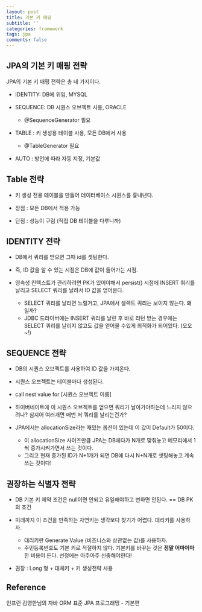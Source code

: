 ```yaml
---
layout: post
title: 기본 키 매핑
subtitle: ''
categories: framework
tags: jpa
comments: false
---
```


## JPA의 기본 키 매핑 전략

JPA의 기본 키 매핑 전략은 총 네 가지이다.

- IDENTITY: DB에 위임, MYSQL

- SEQUENCE: DB 시퀀스 오브젝트 사용, ORACLE

  - @SequenceGenerator 필요

- TABLE : 키 생성용 테이블 사용, 모든 DB에서 사용

  - @TableGenerator 필요

- AUTO : 방언에 따라 자동 지정, 기본값

## Table 전략

- 키 생성 전용 테이블을 만들어 데이터베이스 시퀀스를 흉내낸다.

- 장점 : 모든 DB에서 적용 가능

- 단점 : 성능이 구림 (직접 DB 테이블을 다루니까)

## IDENTITY 전략

- DB에서 쿼리를 받으면 그때 id를 셋팅한다.

- 즉, ID 값을 알 수 있는 시점은 DB에 값이 들어가는 시점.

- 영속성 컨텍스트가 관리하려면 PK가 있어야해서 persist() 시점에 INSERT 쿼리를 날리고 SELECT 쿼리를 날려서 ID 값을 얻어온다.
  - SELECT 쿼리를 날리면 느릴거고, JPA에서 셀렉트 쿼리는 보이지 않는다. 왜일까?
  - JDBC 드라이버에는 INSERT 쿼리를 날린 후 바로 리턴 받는 경우에는 SELECT 쿼리를 날리지 않고도 값을 얻어올 수있게 최적화가 되어있다. (오오~!)

## SEQUENCE 전략

- DB의 시퀀스 오브젝트를 사용하여 ID 값을 가져온다.

- 시퀀스 오브젝트는 테이블마다 생성된다.

- call nest value for [시퀀스 오브젝트 이름]

- 하이버네이트에 이 시퀀스 오브젝트를 얻으면 쿼리가 날아가야하는데 느리지 않으려나? 심지어 여러개면 매번 저 쿼리를 날리는건가?

- JPA에서는 allocationSize라는 재밌는 옵션이 있는데 이 값이 Default가 50이다.
  - 이 allocationSize 사이즈만큼 JPA는 DB에다가 N개로 맞춰놓고 메모리에서 1씩 증가시켜가면서 쓰는 것이다.
  - 그리고 현재 증가된 ID가 N+1개가 되면 DB에 다시 N+N개로 셋팅해놓고 계속 쓰는 것이다!

## 권장하는 식별자 전략

- DB 기본 키 제약 조건은 null이면 안되고 유일해야하고 변하면 안된다. == DB PK의 조건

- 미래까지 이 조건을 만족하는 자연키는 생각보다 찾기가 어렵다. 대리키를 사용하자.

  - 대리키란 Generate Value (비즈니스와 상관없는 값)를 사용하자.
  - 주민등록번호도 기본 키로 적절하지 않다. 기본키를 바꾸는 것은 **정말 어마어마**한 비용이 든다. 선정에는 아주아주 신중해야한다!

- 권장 : Long 형 + 대체키 + 키 생성전략 사용

## Reference

인프런 김영한님의 자바 ORM 표준 JPA 프로그래밍 - 기본편
